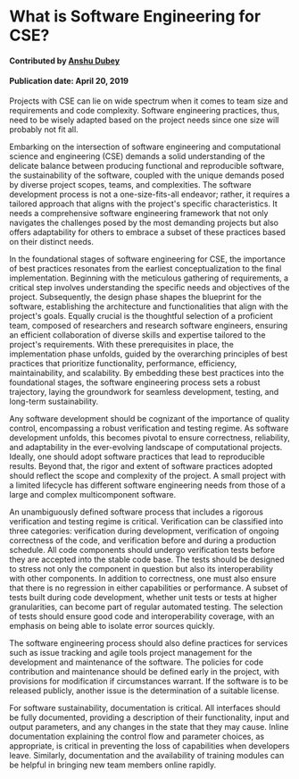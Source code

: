 # What is Software Engineering for CSE?
#### Contributed by [Anshu Dubey](https://github.com/adubey64)
#### Publication date: April 20, 2019

<!--deck start--->
Projects with CSE can lie on wide spectrum when it comes to team size and requirements and code complexity. Software engineering practices, thus, need to be wisely adapted based on the project needs since one size will probably not fit all.  
<!--deck end--->

<!--body start--->

Embarking on the intersection of software engineering and computational science and engineering (CSE) demands a solid understanding of the delicate balance between producing functional and reproducible software, the sustainability of the software, coupled with the unique demands posed by diverse project scopes, teams, and complexities. The software development process is not a one-size-fits-all endeavor; rather, it requires a tailored approach that aligns with the project's specific characteristics. It needs a comprehensive software engineering framework that not only navigates the challenges posed by the most demanding projects but also offers adaptability for others to embrace a subset of these practices based on their distinct needs.

In the foundational stages of software engineering for CSE, the importance of best practices resonates from the earliest conceptualization to the final implementation. Beginning with the meticulous gathering of requirements, a critical step involves understanding the specific needs and objectives of the project. Subsequently, the design phase shapes the blueprint for the software, establishing the architecture and functionalities that align with the project's goals. Equally crucial is the thoughtful selection of a proficient team, composed of researchers and research software engineers, ensuring an efficient collaboration of diverse skills and expertise tailored to the project's requirements. With these prerequisites in place, the implementation phase unfolds, guided by the overarching principles of best practices that prioritize functionality, performance, efficiency, maintainability, and scalability. By embedding these best practices into the foundational stages, the software engineering process sets a robust trajectory, laying the groundwork for seamless development, testing, and long-term sustainability.

Any software development should be cognizant of the importance of quality control, encompassing a robust verification and testing regime. As software development unfolds, this becomes pivotal to ensure correctness, reliability, and adaptability in the ever-evolving landscape of computational projects. Ideally, one should adopt software practices that lead to reproducible results. Beyond that, the rigor and extent of software practices adopted should reflect the scope and complexity of the project. A small project with a limited lifecycle has different software engineering needs from those of a large and complex multicomponent software.

An unambiguously defined software process that includes a rigorous verification and testing regime is critical. Verification can be classified into three categories: verification during development, verification of ongoing correctness of the code, and verification before and during a production schedule. All code components should undergo verification tests before they are accepted into the stable code base. The tests should be designed to stress not only the component in question but also its interoperability with other components. In addition to correctness, one must also ensure that there is no regression in either capabilities or performance. A subset of tests built during code development, whether unit tests or tests at higher granularities, can become part of regular automated testing. The selection of tests should ensure good code and interoperability coverage, with an emphasis on being able to isolate error sources quickly.

The software engineering process should also define practices for services such as issue tracking and agile tools project management for the development and maintenance of the software. The policies for code contribution and maintenance should be defined early in the project, with provisions for modification if circumstances warrant. If the software is to be released publicly, another issue is the determination of a suitable license.

For software sustainability, documentation is critical. All interfaces should be fully documented, providing a description of their functionality, input and output parameters, and any changes in the state that they may cause. Inline documentation explaining the control flow and parameter choices, as appropriate, is critical in preventing the loss of capabilities when developers leave. Similarly, documentation and the availability of training modules can be helpful in bringing new team members online rapidly.

<!--body end--->


<!---
Publish: yes
Pinned: yes
Topics: software engineering
--->
